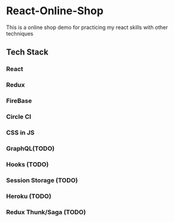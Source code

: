 # React-Online-Shop

This is a online shop demo for practicing my react skills with other techniques 

## Tech Stack

### React
### Redux
### FireBase
### Circle CI
### CSS in JS
### GraphQL(TODO)
### Hooks (TODO)
### Session Storage (TODO)
### Heroku (TODO)
### Redux Thunk/Saga (TODO)
